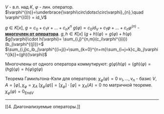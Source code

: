 $V$ - в.п. над $K$, $\varphi$ - лин. оператор.
$\varphi^{(n)}=\underbrace{\varphi\circ\dotsc\circ\varphi}_{n},\quad \varphi^{(0)} = id_V$

$g \in K[x],\ g = c_0+c_1x+\dotsc+ c_nx^n$
$g(\varphi)=c_0id_V + c_1\varphi + \dotsc +c_n\varphi^{(n)}$ - <ins>**многочлен от оператора**</ins>.
$g,h\in K[x]$
$(g+h)(\varphi)=g(\varphi)+h(\varphi)$
$g(\varphi)\cdot h(\varphi)= \sum_{i,j}^{n,m}(c_i\varphi^{(i)})(b_j\varphi^{(j)})=$
$\sum_{i,j}c_ib_j\varphi^{(i+j)}=\sum_{k=0}^{n+m}\sum_{i+j=k}c_ib_j\varphi^{(k)}=(gh)(\varphi)$

Многочлены от одного оператора коммутируют: 
$g(\varphi)h(\varphi)=(gh)(\varphi)=(hg)(\varphi)=h(\varphi)g(\varphi)$

Теорема Гамильтона-Кэли для операторов:
$\chi_\varphi(\varphi)=0$
$v_1,\dotsc,v_n$ - базис $V, A = [\varphi], \chi_\varphi=\chi_A$
	$[\chi_\varphi(\varphi)]=[\chi_\varphi]\cdot[\varphi]=\chi_A(A) = 0$ по матричной теореме.
$\chi_\varphi(\varphi)=0_{\text{End}V}$

---
[[4. Диагонализуемые операторы.]]
